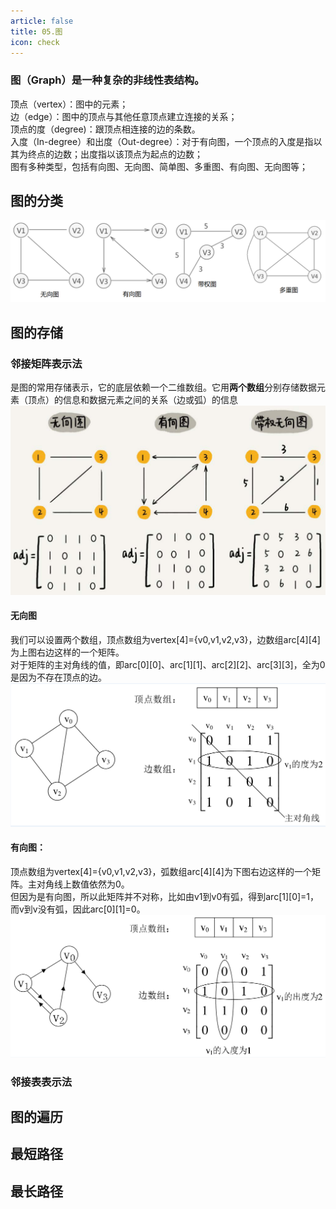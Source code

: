 ```yaml
---
article: false
title: 05.图
icon: check
---
```



### 图（Graph）是一种复杂的非线性表结构。

顶点（vertex）：图中的元素； <br/>
边（edge）：图中的顶点与其他任意顶点建立连接的关系；<br/>
顶点的度（degree)：跟顶点相连接的边的条数。<br/>
入度（In-degree）和出度（Out-degree）：对于有向图，一个顶点的入度是指以其为终点的边数；出度指以该顶点为起点的边数；<br/>
图有多种类型，包括有向图、无向图、简单图、多重图、有向图、无向图等；<br/>


## 图的分类
![graphs.png](images%2Fgraphs.png)


## 图的存储
### 邻接矩阵表示法
是图的常用存储表示，它的底层依赖一个二维数组。它用**两个数组**分别存储数据元素（顶点）的信息和数据元素之间的关系（边或弧）的信息
![graph.png](images%2Fgraph.png)

#### 无向图
我们可以设置两个数组，顶点数组为vertex[4]={v0,v1,v2,v3}，边数组arc[4][4]为上图右边这样的一个矩阵。<br/>
对于矩阵的主对角线的值，即arc[0][0]、arc[1][1]、arc[2][2]、arc[3][3]，全为0是因为不存在顶点的边。
![250124356471485.png](images%2F250124356471485.png)


#### 有向图：
顶点数组为vertex[4]={v0,v1,v2,v3}，弧数组arc[4][4]为下图右边这样的一个矩阵。主对角线上数值依然为0。<br/>
但因为是有向图，所以此矩阵并不对称，比如由v1到v0有弧，得到arc[1][0]=1，而v到v没有弧，因此arc[0][1]=0。
![250127431007918.png](images%2F250127431007918.png)


### 邻接表表示法






## 图的遍历






## 最短路径


## 最长路径
















